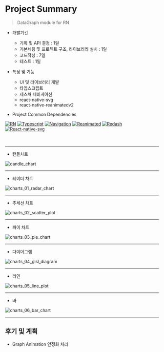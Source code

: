# Project Summary

> DataGraph module for RN
- 개발기간
  + 기획 및 API 결정 : 1일
  + 기본세팅 및 프로젝트 구조, 라이브러리 설치 : 1일
  + 코드작성 : 7일
  + 테스트 : 1일
- 특징 및 기능
  + UI 및 라이브러리 개발
  + 타입스크립트
  + 제스쳐 네비게이션
  + react-native-svg
  + react-native-reanimatedv2
  
- Project Common Dependencies

[![RN](https://img.shields.io/badge/React--Native-v0.63.4-white?style=fla&labelColor=blue&logoColor=blackt&logo=react)](https://github.com/facebook/react-native)
[![Typescript](https://img.shields.io/badge/Typescript-v4.1.3-white?style=flat&labelColor=blue&logoColor=black&logo=typescript)](https://github.com/microsoft/TypeScript)
[![Navigation](https://img.shields.io/badge/React--Navigation-v5-white?style=flat&labelColor=blue&logoColor=black&logo=react)](https://github.com/react-navigation/react-navigation)
  [![Reanimated](https://img.shields.io/badge/React--native--reanimated-v2.0.0--rc.0-white?style=flat&labelColor=blue&logoColor=black&logo=react)](https://docs.swmansion.com/react-native-reanimated/)
[![Redash](https://img.shields.io/badge/React--native--redash-v16.0.8-white?style=flat&labelColor=blue&logoColor=black&logo=react)](https://github.com/wcandillon/react-native-redash)
[![React-native-svg](https://img.shields.io/badge/React--native--svg-white?style=flat&labelColor=blue&logoColor=black&logo=react)](https://github.com/react-native-svg/react-native-svg)
</br></br></br>
***
- 캔들차트

![candle_chart](https://user-images.githubusercontent.com/25360777/120130585-83fbb880-c201-11eb-90d3-ce037b788c20.gif)
***
- 레이더 차트

![charts_01_radar_chart](https://user-images.githubusercontent.com/25360777/120130595-865e1280-c201-11eb-8dfb-33a6e52e0c35.gif)
***
- 추세선 차트

![charts_02_scatter_plot](https://user-images.githubusercontent.com/25360777/120130598-8827d600-c201-11eb-88c0-37b774e125c1.gif)
***
- 파이 차트

![charts_03_pie_chart](https://user-images.githubusercontent.com/25360777/120130601-89590300-c201-11eb-9526-f7c5335e17cb.gif)
***
- 다이어그램

![charts_04_glsl_diagram](https://user-images.githubusercontent.com/25360777/120130603-8a8a3000-c201-11eb-8113-b55e20b9fa83.gif)
***
- 라인

![charts_05_line_plot](https://user-images.githubusercontent.com/25360777/120130606-8d852080-c201-11eb-816e-faa772e386ac.gif)
***
- 바

![charts_06_bar_chart](https://user-images.githubusercontent.com/25360777/120130612-8f4ee400-c201-11eb-83f3-76e87593a77c.gif)
***

## 후기 및 계획
- Graph Animation 안정화 처리
